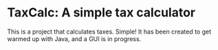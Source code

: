 TaxCalc: A simple tax calculator
=======
This is a project that calculates taxes. Simple! 
It has been created to get warmed up with Java, and a GUI is in progress.

